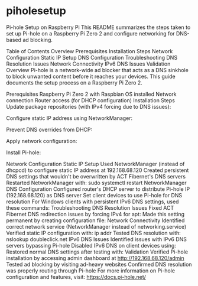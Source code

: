 # piholesetup

Pi-hole Setup on Raspberry Pi
This README summarizes the steps taken to set up Pi-hole on a Raspberry Pi Zero 2 and configure networking for DNS-based ad blocking.

Table of Contents
Overview
Prerequisites
Installation Steps
Network Configuration
Static IP Setup
DNS Configuration
Troubleshooting
DNS Resolution Issues
Network Connectivity
IPv6 DNS Issues
Validation
Overview
Pi-hole is a network-wide ad blocker that acts as a DNS sinkhole to block unwanted content before it reaches your devices. This guide documents the setup process on a Raspberry Pi Zero 2.

Prerequisites
Raspberry Pi Zero 2 with Raspbian OS installed
Network connection
Router access (for DHCP configuration)
Installation Steps
Update package repositories (with IPv4 forcing due to DNS issues):

Configure static IP address using NetworkManager:

Prevent DNS overrides from DHCP:

Apply network configuration:

Install Pi-hole:

Network Configuration
Static IP Setup
Used NetworkManager (instead of dhcpcd) to configure static IP address at 192.168.68.120
Created persistent DNS settings that wouldn't be overwritten by ACT Fibernet's DNS servers
Restarted NetworkManager with: sudo systemctl restart NetworkManager
DNS Configuration
Configured router's DHCP server to distribute Pi-hole IP (192.168.68.120) as DNS server
Set client devices to use Pi-hole for DNS resolution
For Windows clients with persistent IPv6 DNS settings, used these commands:
Troubleshooting
DNS Resolution Issues
Fixed ACT Fibernet DNS redirection issues by forcing IPv4 for apt:
Made this setting permanent by creating configuration file:
Network Connectivity
Identified correct network service (NetworkManager instead of networking.service)
Verified static IP configuration with: ip addr
Tested DNS resolution with: nslookup doubleclick.net
IPv6 DNS Issues
Identified issues with IPv6 DNS servers bypassing Pi-hole
Disabled IPv6 DNS on client devices using:
Restored normal DNS settings after testing with:
Validation
Verified Pi-hole installation by accessing admin dashboard at http://192.168.68.120/admin
Tested ad blocking by visiting ad-heavy websites
Confirmed DNS resolution was properly routing through Pi-hole
For more information on Pi-hole configuration and features, visit: https://docs.pi-hole.net/
